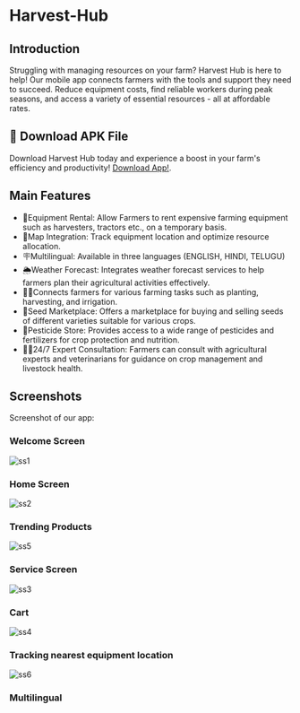 # Harvest-Hub

## Introduction
Struggling with managing resources on your farm? Harvest Hub is here to help! Our mobile app connects farmers with the tools and support they need to succeed. Reduce equipment costs, find reliable workers during peak seasons, and access a variety of essential resources - all at affordable rates.

## 📲 Download APK File
Download Harvest Hub today and experience a boost in your farm's efficiency and productivity!
[Download App!](https://github.com/sheisstarwithoutmoon/Harvest-Hub/blob/main/app-release.apk).

## Main Features
- 🚜Equipment Rental: Allow Farmers to rent expensive farming equipment such as harvesters, tractors etc., on a temporary basis.
- 📌Map Integration: Track equipment location and optimize resource allocation.
- 🪧Multilingual: Available in three languages (ENGLISH, HINDI, TELUGU)
- 🌦️Weather Forecast: Integrates weather forecast services to help farmers plan their agricultural activities effectively.
- 🧑‍🌾Connects farmers for various farming tasks such as planting, harvesting, and irrigation.
- 🌱Seed Marketplace: Offers a marketplace for buying and selling seeds of different varieties suitable for various crops.
- 🦟Pesticide Store: Provides access to a wide range of pesticides and fertilizers for crop protection and nutrition.
- 🏥🐄24/7 Expert Consultation: Farmers can consult with agricultural experts and veterinarians for guidance on crop management and livestock health.

## Screenshots
Screenshot of our app:
### Welcome Screen
![ss1](https://github.com/sheisstarwithoutmoon/Harvest-Hub/assets/145616414/d9ec8a03-c72a-4e07-a60c-9c352517df80)

### Home Screen
![ss2](https://github.com/sheisstarwithoutmoon/Harvest-Hub/assets/145616414/63f0635a-8ae9-4d43-a503-1be8481234f0)

### Trending Products
![ss5](https://github.com/sheisstarwithoutmoon/Harvest-Hub/assets/145616414/d2c6393d-efaa-4477-91ac-c4b4299c2fa3)

### Service Screen
![ss3](https://github.com/sheisstarwithoutmoon/Harvest-Hub/assets/145616414/d5e0f4a6-f022-4ae0-be53-5b5f82fae233)

### Cart
![ss4](https://github.com/sheisstarwithoutmoon/Harvest-Hub/assets/145616414/22fb34c9-fb25-443c-82d8-0c1e63596454)

### Tracking nearest equipment location
![ss6](https://github.com/sheisstarwithoutmoon/Harvest-Hub/assets/145616414/4d61b034-ecbf-48e4-a5da-87ce33691f83)

### Multilingual
